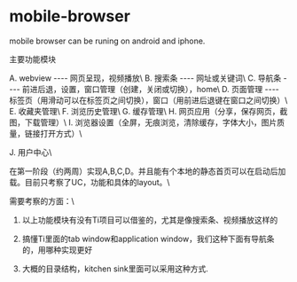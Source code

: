 mobile-browser
==============

mobile browser can be runing on android and iphone.

主要功能模块

A. webview  ----   网页呈现，视频播放\\
B. 搜索条 ----  网址或关键词\\
C. 导航条 ----  前进后退，设置，窗口管理（创建，关闭或切换），home\\
D. 页面管理 ---- 标签页（用滑动可以在标签页之间切换），窗口（用前进后退键在窗口之间切换）\\
E. 收藏夹管理\\
F. 浏览历史管理\\
G. 缓存管理\\
H. 网页应用（分享，保存网页，截图，下载管理）\\
I. 浏览器设置（全屏，无痕浏览，清除缓存，字体大小，图片质量，链接打开方式）\\

J. 用户中心\\


在第一阶段（约两周）实现A,B,C,D。并且能有个本地的静态首页可以在启动后加载。目前只考察了UC，功能和具体的layout。\\



需要考察的方面：\\

1. 以上功能模块有没有Ti项目可以借鉴的，尤其是像搜索条、视频播放这样的

2. 搞懂Ti里面的tab window和application window，我们这种下面有导航条的，用哪种实现更好

3. 大概的目录结构，kitchen sink里面可以采用这种方式.

